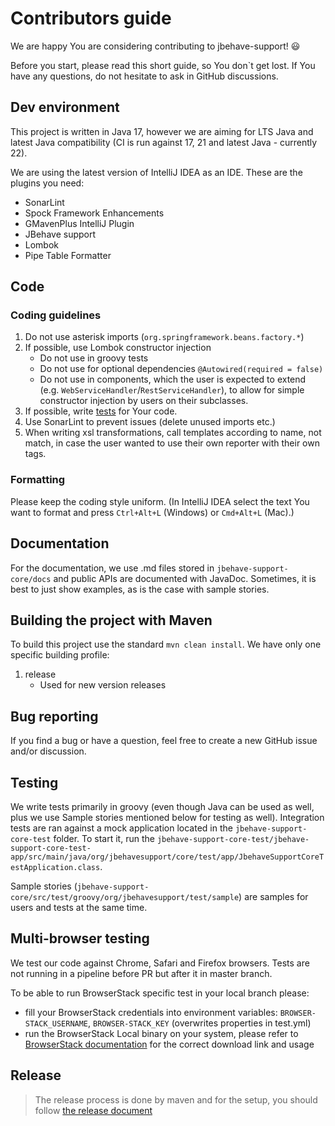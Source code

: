 # Contributors guide
We are happy You are considering contributing to jbehave-support! 😃

Before you start, please read this short guide, so You don`t get lost. If You have any questions, do not hesitate to ask in GitHub discussions.

## Dev environment
This project is written in Java 17, however we are aiming for LTS Java and latest Java compatibility (CI is run against 17, 21 and latest Java - currently 22). 

We are using the latest version of IntelliJ IDEA as an IDE. These are the plugins you need:
* SonarLint
* Spock Framework Enhancements
* GMavenPlus IntelliJ Plugin
* JBehave support
* Lombok
* Pipe Table Formatter

## Code
### Coding guidelines
1. Do not use asterisk imports (`org.springframework.beans.factory.*`)
2. If possible, use Lombok constructor injection
    * Do not use in groovy tests
    * Do not use for optional dependencies `@Autowired(required = false)`
    * Do not use in components, which the user is expected to extend (e.g. `WebServiceHandler`/`RestServiceHandler`), to allow for simple constructor injection by users on their subclasses.
3. If possible, write [tests](#testing) for Your code.
4. Use SonarLint to prevent issues (delete unused imports etc.)
5. When writing xsl transformations, call templates according to name, not match, in case the user wanted to use their own reporter with their own tags.
    
### Formatting
Please keep the coding style uniform. (In IntelliJ IDEA select the text You want to format and press `Ctrl+Alt+L` (Windows) or `Cmd+Alt+L` (Mac).)

## Documentation
For the documentation, we use .md files stored in `jbehave-support-core/docs` and public APIs are documented with JavaDoc. Sometimes, it is best to just show examples, as is the case with sample stories.

## Building the project with Maven
To build this project use the standard `mvn clean install`. We have only one specific building profile:
1. release
    * Used for new version releases
    
## Bug reporting
If you find a bug or have a question, feel free to create a new GitHub issue and/or discussion. 

## Testing
We write tests primarily in groovy (even though Java can be used as well, plus we use Sample stories mentioned below for testing as well). 
Integration tests are ran against a mock application located in the `jbehave-support-core-test` folder. To start it, run the `jbehave-support-core-test/jbehave-support-core-test-app/src/main/java/org/jbehavesupport/core/test/app/JbehaveSupportCoreTestApplication.class`.

Sample stories (`jbehave-support-core/src/test/groovy/org/jbehavesupport/test/sample`) are samples for users and tests at the same time.

## Multi-browser testing
We test our code against Chrome, Safari and Firefox browsers. Tests are not running in a pipeline before PR but after it in master branch.

To be able to run BrowserStack specific test in your local branch please:
 * fill your BrowserStack credentials into environment variables: `BROWSER-STACK_USERNAME`, `BROWSER-STACK_KEY` (overwrites properties in test.yml)
 * run the BrowserStack Local binary on your system, please refer to [BrowserStack documentation](https://www.browserstack.com/local-testing/automate#command-line) 
   for the correct download link and usage


## Release
>
> The release process is done by maven and for the setup, you should follow [the release document](docs/Release.md)
> 
